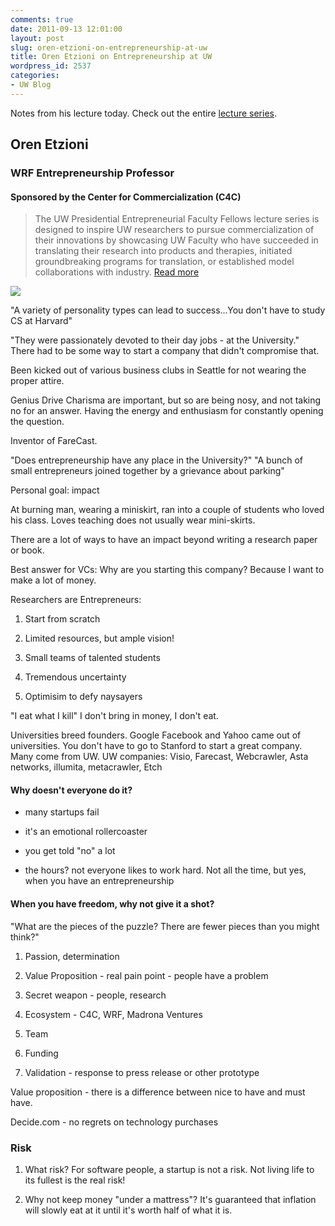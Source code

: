 ```yaml
---
comments: true
date: 2011-09-13 12:01:00
layout: post
slug: oren-etzioni-on-entrepreneurship-at-uw
title: Oren Etzioni on Entrepreneurship at UW
wordpress_id: 2537
categories:
- UW Blog
---
```


Notes from his lecture today. Check out the entire [lecture series](http://depts.washington.edu/uwc4c/lectures/).





## Oren Etzioni





### WRF Entrepreneurship Professor





#### Sponsored by the Center for Commercialization (C4C)





> The UW Presidential Entrepreneurial Faculty Fellows lecture series is designed to inspire UW researchers to pursue commercialization of their innovations by showcasing UW Faculty who have succeeded in translating their research into products and therapies, initiated groundbreaking programs for translation, or established model collaborations with industry. [Read more](http://www.uwc4c.com/for-researchers/entrepreneurial-faculty-fellows/)





![](http://depts.washington.edu/uwc4c/lectures/oren.jpg)





"A variety of personality types can lead to success…You don't have to study CS at Harvard"





"They were passionately devoted to their day jobs - at the University." There had to be some way to start a company that didn't compromise that.





Been kicked out of various business clubs in Seattle for not wearing the proper attire.





Genius Drive Charisma are important, but so are being nosy, and not taking no for an answer. Having the energy and enthusiasm for constantly opening the question.











Inventor of FareCast.





"Does entrepreneurship have any place in the University?"  "A bunch of small entrepreneurs joined together by a grievance about parking"





Personal goal: impact





At burning man, wearing a miniskirt, ran into a couple of students who loved his class. Loves teaching does not usually wear mini-skirts.





There are a lot of ways to have an impact beyond writing a research paper or book.





Best answer for VCs: Why are you starting this company? Because I want to make a lot of money.





Researchers are Entrepreneurs:







  1. Start from scratch


  2. Limited resources, but ample vision!


  3. Small teams of talented students


  4. Tremendous uncertainty


  5. Optimisim to defy naysayers






"I eat what I kill"  I don't bring in money, I don't eat.





Universities breed founders. Google Facebook and Yahoo came out of universities. You don't have to go to Stanford to start a great company. Many come from UW.
UW companies: Visio, Farecast, Webcrawler, Asta networks, illumita, metacrawler, Etch





#### Why doesn't everyone do it?







  * many startups fail


  * it's an emotional rollercoaster


  * you get told "no" a lot


  * the hours? not everyone likes to work hard. Not all the time, but yes, when you have an entrepreneurship






#### When you have freedom, why not give it a shot?





"What are the pieces of the puzzle? There are fewer pieces than you might think?"







  1. Passion, determination


  2. Value Proposition - real pain point - people have a problem


  3. Secret weapon - people, research


  4. Ecosystem - C4C, WRF, Madrona Ventures


  5. Team


  6. Funding


  7. Validation - response to press release or other prototype






Value proposition - there is a difference between nice to have and must have.





Decide.com - no regrets on technology purchases





### Risk







  1. What risk?  For software people, a startup is not a risk. Not living life to its fullest is the real risk!


  2. Why not keep money "under a mattress"? It's guaranteed that inflation will slowly eat at it until it's worth half of what it is.




